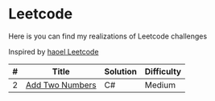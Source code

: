 # Leetcode
Here is you can find my realizations of Leetcode challenges 

Inspired by [haoel Leetcode](https://github.com/haoel/leetcode)

&#35; | Title | Solution | Difficulty
--- |--- |--- |---
2 | [Add Two Numbers](https://leetcode.com/problems/add-two-numbers/) | C# | Medium
